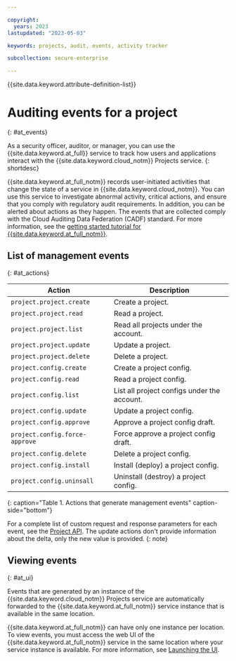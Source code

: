 ```yaml
---

copyright:
  years: 2023
lastupdated: "2023-05-03"

keywords: projects, audit, events, activity tracker

subcollection: secure-enterprise

---
```


{{site.data.keyword.attribute-definition-list}}

# Auditing events for a project
{: #at_events}

As a security officer, auditor, or manager, you can use the {{site.data.keyword.at_full}} service to track how users and applications interact with the {{site.data.keyword.cloud_notm}} Projects service.
{: shortdesc}

{{site.data.keyword.at_full_notm}} records user-initiated activities that change the state of a service in {{site.data.keyword.cloud_notm}}. You can use this service to investigate abnormal activity, critical actions, and ensure that you comply with regulatory audit requirements. In addition, you can be alerted about actions as they happen. The events that are collected comply with the Cloud Auditing Data Federation (CADF) standard. For more information, see the [getting started tutorial for {{site.data.keyword.at_full_notm}}](/docs/activity-tracker?topic=activity-tracker-getting-started).

## List of management events
{: #at_actions}

| Action             | Description      |
|--------------------|------------------|
| `project.project.create` | Create a project.     |
| `project.project.read` | Read a project.     |
| `project.project.list` | Read all projects under the account.     |
| `project.project.update` | Update a project.     |
| `project.project.delete` | Delete a project.     |
| `project.config.create` | Create a project config.     |
| `project.config.read` | Read a project config.     |
| `project.config.list` | List all project configs under the account.     |
| `project.config.update` | Update a project config.     |
| `project.config.approve` | Approve a project config draft.     |
| `project.config.force-approve` | Force approve a project config draft.     |
| `project.config.delete` | Delete a project config.     |
| `project.config.install` | Install (deploy) a project config.     |
| `project.config.uninsall` | Uninstall (destroy) a project config.     |
{: caption="Table 1. Actions that generate management events" caption-side="bottom"}

For a complete list of custom request and response parameters for each event, see the [Project API](https://{DomainName}/apidocs/projects). The update actions don't provide information about the delta, only the new value is provided.
{: note}

## Viewing events
{: #at_ui}

Events that are generated by an instance of the {{site.data.keyword.cloud_notm}} Projects service are automatically forwarded to the {{site.data.keyword.at_full_notm}} service instance that is available in the same location.

{{site.data.keyword.at_full_notm}} can have only one instance per location. To view events, you must access the web UI of the {{site.data.keyword.at_full_notm}} service in the same location where your service instance is available. For more information, see [Launching the UI](/docs/activity-tracker?topic=activity-tracker-launch).
